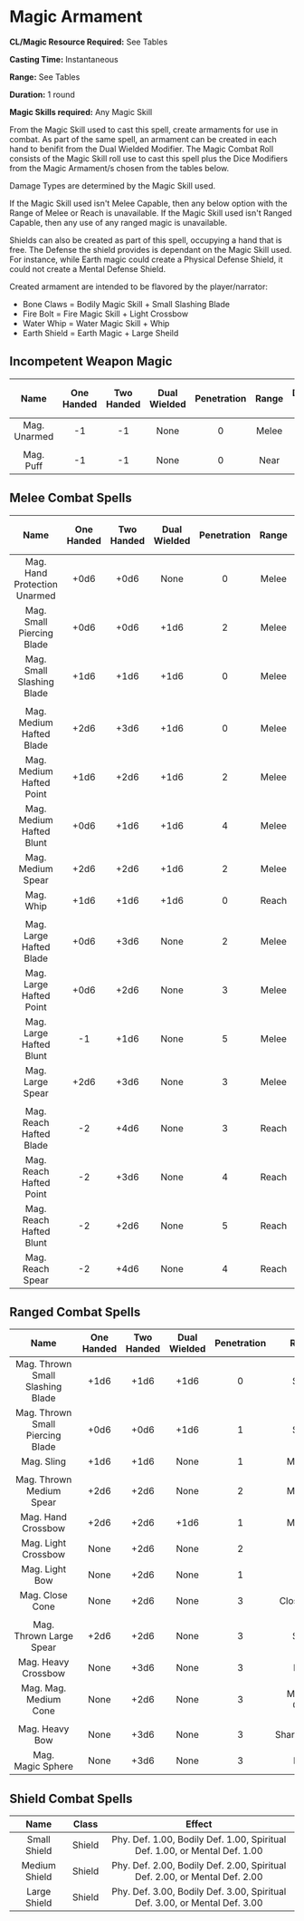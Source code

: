 # Magic Armament

**CL/Magic Resource Required:** See Tables

**Casting Time:** Instantaneous

**Range:** See Tables

**Duration:** 1 round

**Magic Skills required:** Any Magic Skill

From the Magic Skill used to cast this spell, create armaments for use in combat. As part of the same spell, an armament can be created in each hand to benifit from the Dual Wielded Modifier. The Magic Combat Roll consists of the Magic Skill roll use to cast this spell plus the Dice Modifiers from the Magic Armament/s chosen from the tables below.

Damage Types are determined by the Magic Skill used.

If the Magic Skill used isn't Melee Capable, then any below option with the Range of Melee or Reach is unavailable. If the Magic Skill used isn't Ranged Capable, then any use of any ranged magic is unavailable.

Shields can also be created as part of this spell, occupying a hand that is free. The Defense the shield provides is dependant on the Magic Skill used. For instance, while Earth magic could create a Physical Defense Shield, it could not create a Mental Defense Shield.

Created armament are intended to be flavored by the player/narrator:

- Bone Claws = Bodily Magic Skill + Small Slashing Blade
- Fire Bolt = Fire Magic Skill + Light Crossbow
- Water Whip = Water Magic Skill + Whip
- Earth Shield = Earth Magic + Large Sheild

## Incompetent Weapon Magic

|     Name     | One<br />Handed | Two<br />Handed | Dual<br />Wielded | Penetration | Range | Damage<br />Types | Engageable<br />Opponents | Area Of<br />Effect | Magic<br />Resource |
| :----------: | :-------------: | :-------------: | :---------------: | :---------: | :---: | :---------------: | :-----------------------: | :-----------------: | :-----------------: |
| Mag. Unarmed |       -1       |       -1       |       None       |      0      | Melee |                  |           Rapid           |        None        |          0          |
|              |                |                |                  |            |      |                  |                          |                    |                    |
|  Mag. Puff  |       -1       |       -1       |       None       |      0      | Near |                  |         Standard         |        None        |          0          |

## Melee Combat Spells

|             Name             | One<br />Handed | Two<br />Handed | Dual<br />Wielded | Penetration | Range | Damage<br />Types | Engageable<br />Opponents | Area Of<br />Effect | Magic<br />Resource |
| :--------------------------: | :-------------: | :-------------: | :---------------: | :---------: | :---: | :---------------: | :-----------------------: | :-----------------: | :-----------------: |
| Mag. Hand Protection Unarmed |      +0d6      |      +0d6      |       None       |      0      | Melee |                  |           Rapid           |        None        |          0          |
|  Mag. Small Piercing Blade  |      +0d6      |      +0d6      |       +1d6       |      2      | Melee |                  |           Rapid           |        None        |          0          |
|  Mag. Small Slashing Blade  |      +1d6      |      +1d6      |       +1d6       |      0      | Melee |                  |           Rapid           |        None        |          0          |
|                              |                |                |                  |            |      |                  |                          |                    |                    |
|   Mag. Medium Hafted Blade   |      +2d6      |      +3d6      |       +1d6       |      0      | Melee |                  |           Rapid           |        None        |          1          |
|   Mag. Medium Hafted Point   |      +1d6      |      +2d6      |       +1d6       |      2      | Melee |                  |           Rapid           |        None        |          1          |
|   Mag. Medium Hafted Blunt   |      +0d6      |      +1d6      |       +1d6       |      4      | Melee |                  |           Rapid           |        None        |          1          |
|      Mag. Medium Spear      |      +2d6      |      +2d6      |       +1d6       |      2      | Melee |                  |        Rapid Max 2        |        None        |          1          |
|          Mag. Whip          |      +1d6      |      +1d6      |       +1d6       |      0      | Reach |                  |           Rapid           |        None        |          1          |
|                              |                |                |                  |            |      |                  |                          |                    |                    |
|   Mag. Large Hafted Blade   |      +0d6      |      +3d6      |       None       |      2      | Melee |                  |           Rapid           |        None        |          2          |
|   Mag. Large Hafted Point   |      +0d6      |      +2d6      |       None       |      3      | Melee |                  |           Rapid           |        None        |          2          |
|   Mag. Large Hafted Blunt   |       -1       |      +1d6      |       None       |      5      | Melee |                  |           Rapid           |        None        |          2          |
|       Mag. Large Spear       |      +2d6      |      +3d6      |       None       |      3      | Melee |                  |        Rapid Max 2        |        None        |          2          |
|                              |                |                |                  |            |      |                  |                          |                    |                    |
|   Mag. Reach Hafted Blade   |       -2       |      +4d6      |       None       |      3      | Reach |                  |           Rapid           |        None        |          3          |
|   Mag. Reach Hafted Point   |       -2       |      +3d6      |       None       |      4      | Reach |                  |           Rapid           |        None        |          3          |
|   Mag. Reach Hafted Blunt   |       -2       |      +2d6      |       None       |      5      | Reach |                  |           Rapid           |        None        |          3          |
|       Mag. Reach Spear       |       -2       |      +4d6      |       None       |      4      | Reach |                  |        Rapid Max 2        |        None        |          3          |

## Ranged Combat Spells

|               Name               | One<br />Handed | Two<br />Handed | Dual<br />Wielded | Penetration |    Range    | Damage<br />Types | Engageable<br />Opponents | Area Of<br />Effect | Magic<br />Resource |
| :------------------------------: | :-------------: | :-------------: | :---------------: | :---------: | :----------: | :---------------: | :-----------------------: | :-----------------: | :-----------------: |
| Mag. Thrown Small Slashing Blade |      +1d6      |      +1d6      |       +1d6       |      0      |    Short    |                  |           Quick           |        None        |          0          |
| Mag. Thrown Small Piercing Blade |      +0d6      |      +0d6      |       +1d6       |      1      |    Short    |                  |           Quick           |        None        |          0          |
|            Mag. Sling            |      +1d6      |      +1d6      |       None       |      1      |    Medium    |                  |         Standard         |        None        |          0          |
|                                  |                |                |                  |            |              |                  |                          |                    |                    |
|     Mag. Thrown Medium Spear     |      +2d6      |      +2d6      |       None       |      2      |    Medium    |                  |         Standard         |        None        |          1          |
|        Mag. Hand Crossbow        |      +2d6      |      +2d6      |       +1d6       |      1      |    Medium    |                  |         Standard         |        None        |          1          |
|       Mag. Light Crossbow       |      None      |      +2d6      |       None       |      2      |     Far     |                  |          Loading          |        None        |          1          |
|          Mag. Light Bow          |      None      |      +2d6      |       None       |      1      |     Far     |                  |           Quick           |        None        |          1          |
|         Mag. Close Cone         |      None      |      +2d6      |       None       |      3      |  Close Cone  |                  |             1             |  Cone Calculation  |          1          |
|                                  |                |                |                  |            |              |                  |                          |                    |                    |
|     Mag. Thrown Large Spear     |      +2d6      |      +2d6      |       None       |      3      |    Short    |                  |         Standard         |        None        |          2          |
|       Mag. Heavy Crossbow       |      None      |      +3d6      |       None       |      3      |     Long     |                  |      Complex Loading      |        None        |          2          |
|      Mag. Mag. Medium Cone      |      None      |      +2d6      |       None       |      3      | Medium Cone |                  |             1             |  Cone Calculation  |          2          |
|                                  |                |                |                  |            |              |                  |                          |                    |                    |
|          Mag. Heavy Bow          |      None      |      +3d6      |       None       |      3      | Sharpshooter |                  |         Standard         |        None        |          3          |
|        Mag. Magic Sphere        |      None      |      +3d6      |       None       |      3      |     Long     |                  |             1             | Sphere Calculation |          3          |

## Shield Combat Spells

|     Name     | Class |                                   Effect                                   |
| :-----------: | :----: | :-------------------------------------------------------------------------: |
| Small Shield | Shield | Phy. Def. 1.00, Bodily Def. 1.00, Spiritual Def. 1.00, or Mental Def. 1.00 |
| Medium Shield | Shield | Phy. Def. 2.00, Bodily Def. 2.00, Spiritual Def. 2.00, or Mental Def. 2.00 |
| Large Shield | Shield | Phy. Def. 3.00, Bodily Def. 3.00, Spiritual Def. 3.00, or Mental Def. 3.00 |
